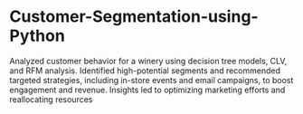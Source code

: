 # Customer-Segmentation-using-Python
Analyzed customer behavior for a winery using decision tree models, CLV, and RFM analysis. Identified high-potential segments and recommended targeted strategies, including in-store events and email campaigns, to boost engagement and revenue. Insights led to optimizing marketing efforts and reallocating resources
